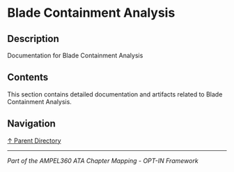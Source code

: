 # Blade Containment Analysis

## Description

Documentation for Blade Containment Analysis

## Contents

This section contains detailed documentation and artifacts related to Blade Containment Analysis.

## Navigation

[↑ Parent Directory](../README.md)

---

*Part of the AMPEL360 ATA Chapter Mapping - OPT-IN Framework*
